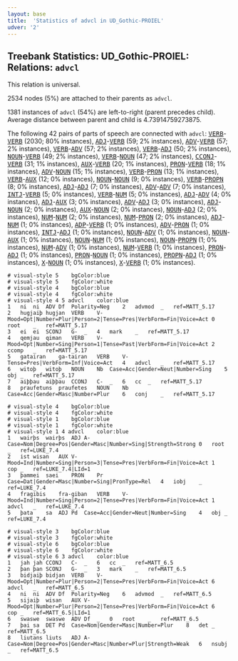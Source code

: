 ```yaml
---
layout: base
title:  'Statistics of advcl in UD_Gothic-PROIEL'
udver: '2'
---
```


## Treebank Statistics: UD_Gothic-PROIEL: Relations: `advcl`

This relation is universal.

2534 nodes (5%) are attached to their parents as `advcl`.

1381 instances of `advcl` (54%) are left-to-right (parent precedes child).
Average distance between parent and child is 4.73914759273875.

The following 42 pairs of parts of speech are connected with `advcl`: <tt><a href="got_proiel-pos-VERB.html">VERB</a></tt>-<tt><a href="got_proiel-pos-VERB.html">VERB</a></tt> (2030; 80% instances), <tt><a href="got_proiel-pos-ADJ.html">ADJ</a></tt>-<tt><a href="got_proiel-pos-VERB.html">VERB</a></tt> (59; 2% instances), <tt><a href="got_proiel-pos-ADV.html">ADV</a></tt>-<tt><a href="got_proiel-pos-VERB.html">VERB</a></tt> (57; 2% instances), <tt><a href="got_proiel-pos-VERB.html">VERB</a></tt>-<tt><a href="got_proiel-pos-ADV.html">ADV</a></tt> (57; 2% instances), <tt><a href="got_proiel-pos-VERB.html">VERB</a></tt>-<tt><a href="got_proiel-pos-ADJ.html">ADJ</a></tt> (50; 2% instances), <tt><a href="got_proiel-pos-NOUN.html">NOUN</a></tt>-<tt><a href="got_proiel-pos-VERB.html">VERB</a></tt> (49; 2% instances), <tt><a href="got_proiel-pos-VERB.html">VERB</a></tt>-<tt><a href="got_proiel-pos-NOUN.html">NOUN</a></tt> (47; 2% instances), <tt><a href="got_proiel-pos-CCONJ.html">CCONJ</a></tt>-<tt><a href="got_proiel-pos-VERB.html">VERB</a></tt> (31; 1% instances), <tt><a href="got_proiel-pos-AUX.html">AUX</a></tt>-<tt><a href="got_proiel-pos-VERB.html">VERB</a></tt> (20; 1% instances), <tt><a href="got_proiel-pos-PRON.html">PRON</a></tt>-<tt><a href="got_proiel-pos-VERB.html">VERB</a></tt> (18; 1% instances), <tt><a href="got_proiel-pos-ADV.html">ADV</a></tt>-<tt><a href="got_proiel-pos-NOUN.html">NOUN</a></tt> (15; 1% instances), <tt><a href="got_proiel-pos-VERB.html">VERB</a></tt>-<tt><a href="got_proiel-pos-PRON.html">PRON</a></tt> (13; 1% instances), <tt><a href="got_proiel-pos-VERB.html">VERB</a></tt>-<tt><a href="got_proiel-pos-AUX.html">AUX</a></tt> (12; 0% instances), <tt><a href="got_proiel-pos-NOUN.html">NOUN</a></tt>-<tt><a href="got_proiel-pos-NOUN.html">NOUN</a></tt> (9; 0% instances), <tt><a href="got_proiel-pos-VERB.html">VERB</a></tt>-<tt><a href="got_proiel-pos-PROPN.html">PROPN</a></tt> (8; 0% instances), <tt><a href="got_proiel-pos-ADJ.html">ADJ</a></tt>-<tt><a href="got_proiel-pos-ADJ.html">ADJ</a></tt> (7; 0% instances), <tt><a href="got_proiel-pos-ADV.html">ADV</a></tt>-<tt><a href="got_proiel-pos-ADV.html">ADV</a></tt> (7; 0% instances), <tt><a href="got_proiel-pos-INTJ.html">INTJ</a></tt>-<tt><a href="got_proiel-pos-VERB.html">VERB</a></tt> (5; 0% instances), <tt><a href="got_proiel-pos-VERB.html">VERB</a></tt>-<tt><a href="got_proiel-pos-NUM.html">NUM</a></tt> (5; 0% instances), <tt><a href="got_proiel-pos-ADJ.html">ADJ</a></tt>-<tt><a href="got_proiel-pos-ADV.html">ADV</a></tt> (4; 0% instances), <tt><a href="got_proiel-pos-ADJ.html">ADJ</a></tt>-<tt><a href="got_proiel-pos-AUX.html">AUX</a></tt> (3; 0% instances), <tt><a href="got_proiel-pos-ADV.html">ADV</a></tt>-<tt><a href="got_proiel-pos-ADJ.html">ADJ</a></tt> (3; 0% instances), <tt><a href="got_proiel-pos-ADJ.html">ADJ</a></tt>-<tt><a href="got_proiel-pos-NOUN.html">NOUN</a></tt> (2; 0% instances), <tt><a href="got_proiel-pos-AUX.html">AUX</a></tt>-<tt><a href="got_proiel-pos-NOUN.html">NOUN</a></tt> (2; 0% instances), <tt><a href="got_proiel-pos-NOUN.html">NOUN</a></tt>-<tt><a href="got_proiel-pos-ADJ.html">ADJ</a></tt> (2; 0% instances), <tt><a href="got_proiel-pos-NUM.html">NUM</a></tt>-<tt><a href="got_proiel-pos-NUM.html">NUM</a></tt> (2; 0% instances), <tt><a href="got_proiel-pos-NUM.html">NUM</a></tt>-<tt><a href="got_proiel-pos-PRON.html">PRON</a></tt> (2; 0% instances), <tt><a href="got_proiel-pos-ADJ.html">ADJ</a></tt>-<tt><a href="got_proiel-pos-NUM.html">NUM</a></tt> (1; 0% instances), <tt><a href="got_proiel-pos-ADP.html">ADP</a></tt>-<tt><a href="got_proiel-pos-VERB.html">VERB</a></tt> (1; 0% instances), <tt><a href="got_proiel-pos-ADV.html">ADV</a></tt>-<tt><a href="got_proiel-pos-PRON.html">PRON</a></tt> (1; 0% instances), <tt><a href="got_proiel-pos-INTJ.html">INTJ</a></tt>-<tt><a href="got_proiel-pos-ADJ.html">ADJ</a></tt> (1; 0% instances), <tt><a href="got_proiel-pos-NOUN.html">NOUN</a></tt>-<tt><a href="got_proiel-pos-ADV.html">ADV</a></tt> (1; 0% instances), <tt><a href="got_proiel-pos-NOUN.html">NOUN</a></tt>-<tt><a href="got_proiel-pos-AUX.html">AUX</a></tt> (1; 0% instances), <tt><a href="got_proiel-pos-NOUN.html">NOUN</a></tt>-<tt><a href="got_proiel-pos-NUM.html">NUM</a></tt> (1; 0% instances), <tt><a href="got_proiel-pos-NOUN.html">NOUN</a></tt>-<tt><a href="got_proiel-pos-PROPN.html">PROPN</a></tt> (1; 0% instances), <tt><a href="got_proiel-pos-NUM.html">NUM</a></tt>-<tt><a href="got_proiel-pos-ADV.html">ADV</a></tt> (1; 0% instances), <tt><a href="got_proiel-pos-NUM.html">NUM</a></tt>-<tt><a href="got_proiel-pos-VERB.html">VERB</a></tt> (1; 0% instances), <tt><a href="got_proiel-pos-PRON.html">PRON</a></tt>-<tt><a href="got_proiel-pos-ADJ.html">ADJ</a></tt> (1; 0% instances), <tt><a href="got_proiel-pos-PRON.html">PRON</a></tt>-<tt><a href="got_proiel-pos-NOUN.html">NOUN</a></tt> (1; 0% instances), <tt><a href="got_proiel-pos-PROPN.html">PROPN</a></tt>-<tt><a href="got_proiel-pos-ADJ.html">ADJ</a></tt> (1; 0% instances), <tt><a href="got_proiel-pos-X.html">X</a></tt>-<tt><a href="got_proiel-pos-NOUN.html">NOUN</a></tt> (1; 0% instances), <tt><a href="got_proiel-pos-X.html">X</a></tt>-<tt><a href="got_proiel-pos-VERB.html">VERB</a></tt> (1; 0% instances).


~~~ conllu
# visual-style 5	bgColor:blue
# visual-style 5	fgColor:white
# visual-style 4	bgColor:blue
# visual-style 4	fgColor:white
# visual-style 4 5 advcl	color:blue
1	ni	ni	ADV	Df	Polarity=Neg	2	advmod	_	ref=MATT_5.17
2	hugjaiþ	hugjan	VERB	V-	Mood=Opt|Number=Plur|Person=2|Tense=Pres|VerbForm=Fin|Voice=Act	0	root	_	ref=MATT_5.17
3	ei	ei	SCONJ	G-	_	4	mark	_	ref=MATT_5.17
4	qemjau	qiman	VERB	V-	Mood=Opt|Number=Sing|Person=1|Tense=Past|VerbForm=Fin|Voice=Act	2	ccomp	_	ref=MATT_5.17
5	gatairan	ga-tairan	VERB	V-	Tense=Pres|VerbForm=Inf|Voice=Act	4	advcl	_	ref=MATT_5.17
6	witoþ	witoþ	NOUN	Nb	Case=Acc|Gender=Neut|Number=Sing	5	obj	_	ref=MATT_5.17
7	aiþþau	aiþþau	CCONJ	C-	_	6	cc	_	ref=MATT_5.17
8	praufetuns	praufetes	NOUN	Nb	Case=Acc|Gender=Masc|Number=Plur	6	conj	_	ref=MATT_5.17

~~~


~~~ conllu
# visual-style 4	bgColor:blue
# visual-style 4	fgColor:white
# visual-style 1	bgColor:blue
# visual-style 1	fgColor:white
# visual-style 1 4 advcl	color:blue
1	wairþs	wairþs	ADJ	A-	Case=Nom|Degree=Pos|Gender=Masc|Number=Sing|Strength=Strong	0	root	_	ref=LUKE_7.4
2	ist	wisan	AUX	V-	Mood=Ind|Number=Sing|Person=3|Tense=Pres|VerbForm=Fin|Voice=Act	1	cop	_	ref=LUKE_7.4|LId=1
3	þammei	saei	PRON	Pr	Case=Dat|Gender=Masc|Number=Sing|PronType=Rel	4	iobj	_	ref=LUKE_7.4
4	fragibis	fra-giban	VERB	V-	Mood=Ind|Number=Sing|Person=2|Tense=Pres|VerbForm=Fin|Voice=Act	1	advcl	_	ref=LUKE_7.4
5	þata	sa	ADJ	Pd	Case=Acc|Gender=Neut|Number=Sing	4	obj	_	ref=LUKE_7.4

~~~


~~~ conllu
# visual-style 3	bgColor:blue
# visual-style 3	fgColor:white
# visual-style 6	bgColor:blue
# visual-style 6	fgColor:white
# visual-style 6 3 advcl	color:blue
1	jah	jah	CCONJ	C-	_	6	cc	_	ref=MATT_6.5
2	þan	þan	SCONJ	G-	_	3	mark	_	ref=MATT_6.5
3	bidjaiþ	bidjan	VERB	V-	Mood=Opt|Number=Plur|Person=2|Tense=Pres|VerbForm=Fin|Voice=Act	6	advcl	_	ref=MATT_6.5
4	ni	ni	ADV	Df	Polarity=Neg	6	advmod	_	ref=MATT_6.5
5	sijaiþ	wisan	AUX	V-	Mood=Opt|Number=Plur|Person=2|Tense=Pres|VerbForm=Fin|Voice=Act	6	cop	_	ref=MATT_6.5|LId=1
6	swaswe	swaswe	ADV	Df	_	0	root	_	ref=MATT_6.5
7	þai	sa	DET	Pd	Case=Nom|Gender=Masc|Number=Plur	8	det	_	ref=MATT_6.5
8	liutans	liuts	ADJ	A-	Case=Nom|Degree=Pos|Gender=Masc|Number=Plur|Strength=Weak	6	nsubj	_	ref=MATT_6.5

~~~



